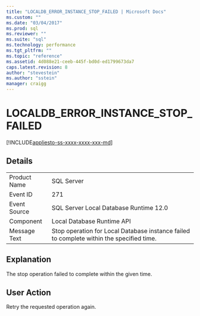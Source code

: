 ```yaml
---
title: "LOCALDB_ERROR_INSTANCE_STOP_FAILED | Microsoft Docs"
ms.custom: ""
ms.date: "03/04/2017"
ms.prod: sql
ms.reviewer: ""
ms.suite: "sql"
ms.technology: performance
ms.tgt_pltfrm: ""
ms.topic: "reference"
ms.assetid: 4d088e21-ceeb-445f-bd0d-ed1799673da7
caps.latest.revision: 8
author: "stevestein"
ms.author: "sstein"
manager: craigg
---
```

# LOCALDB_ERROR_INSTANCE_STOP_FAILED
[!INCLUDE[appliesto-ss-xxxx-xxxx-xxx-md](../../includes/appliesto-ss-xxxx-xxxx-xxx-md.md)]
    
## Details  
  
|||  
|-|-|  
|Product Name|SQL Server|  
|Event ID|271|  
|Event Source|SQL Server Local Database Runtime 12.0|  
|Component|Local Database Runtime API|  
|Message Text|Stop operation for Local Database instance failed to complete within the specified time.|  
  
## Explanation  
 The stop operation failed to complete within the given time.  
  
## User Action  
 Retry the requested operation again.  
  
  

